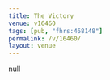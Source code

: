 ```yaml
---
title: The Victory
venue: v16460
tags: [pub, "fhrs:468148"]
permalink: /v/16460/
layout: venue
---
```

null